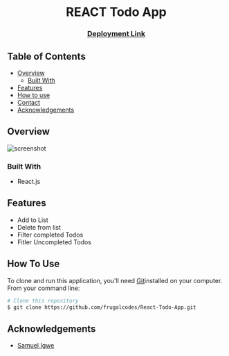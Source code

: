 <!-- Please update value in the {}  -->

<h1 align="center">REACT Todo App</h1>


<div align="center">
  <h3>
    <a href="https://frugalcodes.github.io/React-Todo-App">
      Deployment Link
    </a>
  </h3>
</div>

<!-- TABLE OF CONTENTS -->

## Table of Contents

- [Overview](#overview)
  - [Built With](#built-with)
- [Features](#features)
- [How to use](#how-to-use)
- [Contact](#contact)
- [Acknowledgements](#acknowledgements)

<!-- OVERVIEW -->

## Overview

![screenshot](https://web.facebook.com/photo/?fbid=694962321709278&set=a.136722754199907)


### Built With

<!-- This section should list any major frameworks that you built your project using. Here are a few examples.-->

- React.js

## Features

<!-- List the features of your application or follow the template. Don't share the figma file here :) -->

- Add to List
- Delete from list
- Filter completed Todos
- Fitler Uncompleted Todos



## How To Use

<!-- Example: -->

To clone and run this application, you'll need [Git](https://git-scm.com)installed on your computer. From your command line:

```bash
# Clone this repository
$ git clone https://github.com/frugalcodes/React-Todo-App.git

```

## Acknowledgements

<!-- This section should list any articles or add-ons/plugins that helps you to complete the project. This is optional but it will help you in the future. For example: -->


- [Samuel Igwe](https://github.com/frugalcodes)
